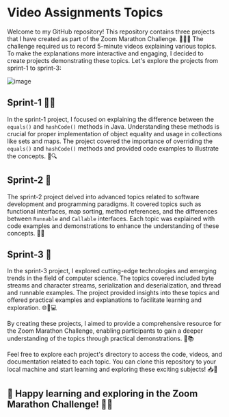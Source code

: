 # Video Assignments Topics

Welcome to my GitHub repository! This repository contains three projects that I have created as part of the Zoom Marathon Challenge. 🏃‍♂️🎥 The challenge required us to record 5-minute videos explaining various topics. To make the explanations more interactive and engaging, I decided to create projects demonstrating these topics. Let's explore the projects from sprint-1 to sprint-3:

![image](https://github.com/Shubh2-0/Video_Assignments_Topics/assets/112773220/957872c0-0654-433e-9a77-d553286129c6)
 


## Sprint-1 🏃‍♀️

In the sprint-1 project, I focused on explaining the difference between the `equals()` and `hashCode()` methods in Java. Understanding these methods is crucial for proper implementation of object equality and usage in collections like sets and maps. The project covered the importance of overriding the `equals()` and `hashCode()` methods and provided code examples to illustrate the concepts. 🤝🔍

## Sprint-2 🚀

The sprint-2 project delved into advanced topics related to software development and programming paradigms. It covered topics such as functional interfaces, map sorting, method references, and the differences between `Runnable` and `Callable` interfaces. Each topic was explained with code examples and demonstrations to enhance the understanding of these concepts. 🧩💡

## Sprint-3 🌟

In the sprint-3 project, I explored cutting-edge technologies and emerging trends in the field of computer science. The topics covered included byte streams and character streams, serialization and deserialization, and thread and runnable examples. The project provided insights into these topics and offered practical examples and explanations to facilitate learning and exploration. 🌐📡💻

By creating these projects, I aimed to provide a comprehensive resource for the Zoom Marathon Challenge, enabling participants to gain a deeper understanding of the topics through practical demonstrations. 🎯📚

Feel free to explore each project's directory to access the code, videos, and documentation related to each topic. You can clone this repository to your local machine and start learning and exploring these exciting subjects! 📥🔬

## 🎥 Happy learning and exploring in the Zoom Marathon Challenge! 🚀🌟
